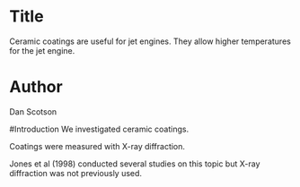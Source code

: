 
# Title

Ceramic coatings are useful for jet engines. They allow higher temperatures for the jet engine.

# Author
Dan Scotson

#Introduction
We investigated ceramic coatings.

Coatings were measured with X-ray diffraction.

Jones et al (1998) conducted several studies on this topic but X-ray diffraction was not previously used.
